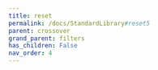 ```yaml
---
title: reset
permalink: /docs/StandardLibrary#reset5
parent: crossover
grand_parent: filters
has_children: False
nav_order: 4
---
```

